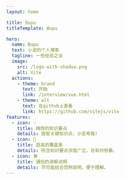 ```yaml
---
layout: home

title: Bupu
titleTemplate: Bupu

hero:
  name: Bupu
  text: 小诺的个人博客
  tagline: 一些经验之谈
  image:
    src: /logo-with-shadow.png
    alt: Vite
  actions:
    - theme: brand
      text: 开始
      link: /interview/vue.html
    - theme: alt
      text: 在github上查看
      link: https://github.com/vitejs/vite
features:
  - icon: 💡
    title: 精悍的知识要点
    details: 提取关键知识点，少走弯路!
  - icon: 💪
    title: 超高的覆盖率
    details: 所含知识要点涉猎广泛，总有你想要。
  - icon: 🛠️
    title: 通俗的讲解说明
    details: 尽可能结合范例说明，便于理解。
---
```

